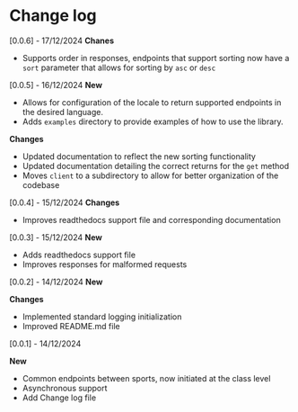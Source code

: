 # Change log

[0.0.6] - 17/12/2024
**Chanes**
- Supports order in responses, endpoints that support sorting now have a `sort` parameter that allows for sorting by `asc` or `desc`

[0.0.5] - 16/12/2024
**New**
- Allows for configuration of the locale to return supported endpoints in the desired language.
- Adds `examples` directory to provide examples of how to use the library.

**Changes**
- Updated documentation to reflect the new sorting functionality
- Updated documentation detailing the correct returns for the `get` method
- Moves `client` to a subdirectory to allow for better organization of the codebase

[0.0.4] - 15/12/2024
**Changes**
- Improves readthedocs support file and corresponding documentation

[0.0.3] - 15/12/2024
**New**
- Adds readthedocs support file
- Improves responses for malformed requests

[0.0.2] - 14/12/2024
**New**

**Changes**
- Implemented standard logging initialization
- Improved README.md file

[0.0.1] - 14/12/2024

**New**
- Common endpoints between sports, now initiated at the class level
- Asynchronous support
- Add Change log file